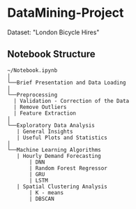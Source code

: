 # DataMining-Project

Dataset: "London Bicycle Hires"

## Notebook Structure

```
~/Notebook.ipynb
│
└──Brief Presentation and Data Loading
│
└──Preprocessing
  | Validation - Correction of the Data
  | Remove Outliers
  | Feature Extraction
│
└──Exploratory Data Analysis
   | General Insights
   | Useful Plots and Statistics
│
└──Machine Learning Algorithms
   | Hourly Demand Forecasting
       | DNN
       | Random Forest Regressor
       | GRU
       | LSTM
   | Spatial Clustering Analysis
       | K - means
       | DBSCAN
```
